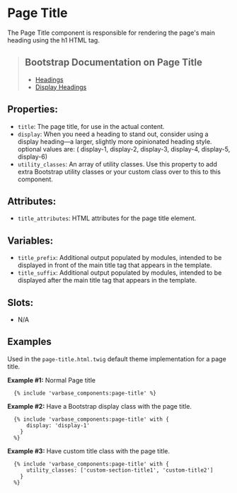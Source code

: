# Page Title

The Page Title component is responsible for rendering the page's main heading using the h1 HTML tag.

> ## Bootstrap Documentation on Page Title
> * [Headings](https://getbootstrap.com/docs/5.3/content/typography/#headings)
> * [Display Headings](https://getbootstrap.com/docs/5.3/content/typography/#display-headings)

## Properties:
* `title`: The page title, for use in the actual content.
* `display`: When you need a heading to stand out, consider using a display
   heading—a larger, slightly more opinionated heading style.
   optional values are:
   ( display-1, display-2, display-3, display-4, display-5, display-6)
* `utility_classes`: An array of utility classes. Use this property to add
   extra Bootstrap utility classes or your custom class over to this to this component.

## Attributes:        
* `title_attributes`: HTML attributes for the page title element.

## Variables:        
* `title_prefix`: Additional output populated by modules, intended to be
                 displayed in front of the main title tag that appears in the template.
* `title_suffix`: Additional output populated by modules, intended to be
                 displayed after the main title tag that appears in the template.

## Slots:
* N/A

## Examples
Used in the `page-title.html.twig` default theme implementation for a page title.

**Example #1:** Normal Page title 
```
  {% include 'varbase_components:page-title' %}
```

**Example #2:** Have a Bootstrap display class with the page title.
```
  {% include 'varbase_components:page-title' with {
      display: 'display-1'
    }
  %}
```

**Example #3:** Have custom title class with the page title.
```
  {% include 'varbase_components:page-title' with {
      utility_classes: ['custom-section-title1', 'custom-title2']
    }
  %}
```
